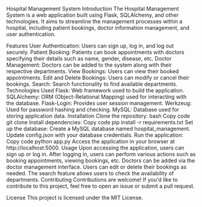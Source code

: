 Hospital Management System
Introduction
The Hospital Management System is a web application built using Flask, SQLAlchemy, and other technologies.
It aims to streamline the management processes within a hospital, including patient bookings, doctor information management, and user authentication.

Features
User Authentication: Users can sign up, log in, and log out securely.
Patient Booking: Patients can book appointments with doctors specifying their details such as name, gender, disease, etc.
Doctor Management: Doctors can be added to the system along with their respective departments.
View Bookings: Users can view their booked appointments.
Edit and Delete Bookings: Users can modify or cancel their bookings.
Search: Search functionality to find available departments.
Technologies Used
Flask: Web framework used to build the application.
SQLAlchemy: ORM (Object-Relational Mapping) used for interacting with the database.
Flask-Login: Provides user session management.
Werkzeug: Used for password hashing and checking.
MySQL: Database used for storing application data.
Installation
Clone the repository:
bash
Copy code
git clone <repository-url>
Install dependencies:
Copy code
pip install -r requirements.txt
Set up the database:
Create a MySQL database named hospital_management.
Update config.json with your database credentials.
Run the application:
Copy code
python app.py
Access the application in your browser at http://localhost:5000.
Usage
Upon accessing the application, users can sign up or log in.
After logging in, users can perform various actions such as booking appointments, viewing bookings, etc.
Doctors can be added via the doctor management interface.
Users can edit or delete their bookings as needed.
The search feature allows users to check the availability of departments.
Contributing
Contributions are welcome! If you'd like to contribute to this project, feel free to open an issue or submit a pull request.

License
This project is licensed under the MIT License.
